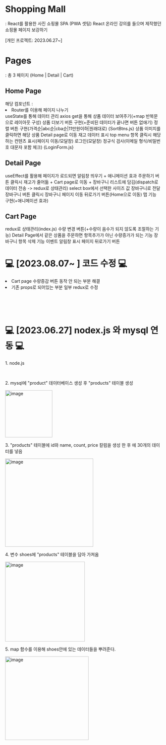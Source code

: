 <h1>Shopping Mall</h1>
: React를 활용한 사진 쇼핑몰 SPA (PWA 셋팅)
React 온라인 강의를 들으며 제작했던 쇼핑몰 페이지 보강하기

[개인 프로젝트: 2023.06.27~]


<h1>Pages</h1>
: 총 3 페이지 (Home | Detail | Cart)


<h2>Home Page</h2>
해당 컴포넌트 : 
<li>Router를 이용해 페이지 나누기</li>
useState를 통해 데이터 관리
axios get을 통해 상품 데이터 보여주기(+map 반복문으로 레이아웃 구성)
상품 더보기 버튼 구현(+준비된 데이터가 끝나면 버튼 없애기)
정렬 버튼 구현(가격순|abc순|cba순|11만원이하|원래대로) {SortBtns.js}
상품 이미지를 클릭하면 해당 상품 Detail page로 이동
재고 데이터 표시
top menu 항목 클릭시 해당하는 컨텐츠 표시(페이지 이동/모달창)
로그인(모달창) 정규식 검사(이메일 형식/비밀번호 대문자 포함 체크) {LoginForm.js}


<h2>Detail Page</h2>
useEffect를 활용해 페이지가 로드되면 알림창 띄우기 + 애니메이션 효과
주문하기 버튼 클릭시 재고가 줄어듦 + Cart page로 이동 + 장바구니 리스트에 담김(dispatch로 데이터 전송 -> redux로 상태관리)
select box에서 선택한 사이즈 값 장바구니로 전달
장바구니 버튼 클릭시 장바구니 페이지 이동
뒤로가기 버튼(Home으로 이동)
탭 기능 구현(+애니메이션 효과)


<h2>Cart Page</h2>
redux로 상태관리(index.js)
수량 변경 버튼(+수량이 음수가 되지 않도록 조절하는 기능)
Detail Page에서 같은 상품을 주문하면 항목추가가 아닌 수량증가가 되는 기능
장바구니 항목 삭제 기능
이벤트 알림창 표시
페이지 뒤로가기 버튼






<h1> 💻 [2023.08.07~ ] 코드 수정 💻 </h1>
<li>
  Cart page 수량증감 버튼 동작 안 되는 부분 해결
</li>
<li>
  기존 props로 되어있는 부분 일부 redux로 수정
</li>


<br>
<br>
<br>
<br>


<h1> 💻 [2023.06.27] nodex.js 와 mysql 연동 💻 </h1>

<p> 1. node.js </p>
<br>
<p> 2. mysql에 "product" 데이터베이스 생성 후 "products" 테이블 생성 </p>
<img width="152" alt="image" src="https://github.com/byeon-seong-won/react.js_shopmall_project/assets/136781516/436b9e94-f81f-4f6d-9055-30747344df29">
<br>
<p> 3. "products" 테이블에 id와 name, count, price 칼럼을 생성 한 후 에 30개의 데이터를 넣음</p>
<img width="284" alt="image" src="https://github.com/byeon-seong-won/react.js_shopmall_project/assets/136781516/1cc8ff79-f5a3-4400-a30f-f1b7644f4c49">
<br>
<p> 4. 변수 shoes에 "products" 테이블을 담아 가져옴</p>
<img width="257" alt="image" src="https://github.com/byeon-seong-won/react.js_shopmall_project/assets/136781516/079c2186-7a1d-42da-b0ae-36e6b7ed3c51">
<br>
<p> 5. map 함수를 이용해 shoes안에 있는 데이터들을 뿌려준다. </p>
<img width="269" alt="image" src="https://github.com/byeon-seong-won/react.js_shopmall_project/assets/136781516/46ed1875-f10d-42e0-baf1-31d9361824f7">






